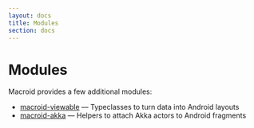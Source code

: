 ```yaml
---
layout: docs
title: Modules
section: docs
---
```


# Modules

Macroid provides a few additional modules:

* [macroid-viewable](modules/Viewable.html) — Typeclasses to turn data into Android layouts
* [macroid-akka](modules/Akka.html) — Helpers to attach Akka actors to Android fragments
